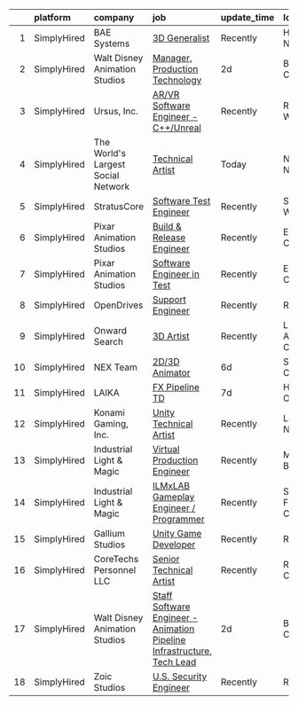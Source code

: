 

|    | platform    | company                            | job                                                                                                                                                                             | update_time   | location            |
|---:|:------------|:-----------------------------------|:--------------------------------------------------------------------------------------------------------------------------------------------------------------------------------|:--------------|:--------------------|
|  1 | SimplyHired | BAE Systems                        | [3D Generalist](https://www.simplyhired.com/job/KuqbbEKYLvD9umd5Se_ydEvJEHIYN0PvwAvmOdNF43Au1VuirxPM-Q?q=vfx+engineer)                                                          | Recently      | Hudson, NH          |
|  2 | SimplyHired | Walt Disney Animation Studios      | [Manager, Production Technology](https://www.simplyhired.com/job/dbEdOAW_CxlcOXS7T7hGF2lQUnPI9X3BFBItK4V_vpkTyk2dSxRsHQ?q=vfx+engineer)                                         | 2d            | Burbank, CA         |
|  3 | SimplyHired | Ursus, Inc.                        | [AR/VR Software Engineer - C++/Unreal](https://www.simplyhired.com/job/zPo7WbTyixK9rcPoCVu-e4pkDgo-aY33ALIdcCxSowOIRhICTCU6Sg?q=vfx+engineer)                                   | Recently      | Redmond, WA         |
|  4 | SimplyHired | The World's Largest Social Network | [Technical Artist](https://www.simplyhired.com/job/uue-giYTwabvxVBIOaNR0D_t3gieduruqSrvPP8RwFuqaAKSll8kKw?q=vfx+engineer)                                                       | Today         | New York, NY        |
|  5 | SimplyHired | StratusCore                        | [Software Test Engineer](https://www.simplyhired.com/job/aOGYDGVDK83Hz36mzFZncYUNgGThbRe4d03IXfkihr8svAuEQu1e3g?q=vfx+engineer)                                                 | Recently      | Seattle, WA         |
|  6 | SimplyHired | Pixar Animation Studios            | [Build & Release Engineer](https://www.simplyhired.com/job/eLu72HtCL1IMNmVX40JSTI0cdW6819GIARrgWFtFY28hgpcJT-f9Rg?q=vfx+engineer)                                               | Recently      | Emeryville, CA      |
|  7 | SimplyHired | Pixar Animation Studios            | [Software Engineer in Test](https://www.simplyhired.com/job/hDFX03T2cMRRfzf18rEJXcPj0XNbeeYQfWLefxjzPqiy1AD6OR0OTg?q=vfx+engineer)                                              | Recently      | Emeryville, CA      |
|  8 | SimplyHired | OpenDrives                         | [Support Engineer](https://www.simplyhired.com/job/zeQfBtRvpjd-9Qb80Fz9S1A0GPcgr6ZEUP3JDWxZVIAoArcfkOJo4w?q=vfx+engineer)                                                       | Recently      | Remote              |
|  9 | SimplyHired | Onward Search                      | [3D Artist](https://www.simplyhired.com/job/5Y0RmJ4LzyGKLXV6r33kHadjKd5d6Ma-GP6HIfVLJ4ZsLDj1JLYYSg?q=vfx+engineer)                                                              | Recently      | Los Angeles, CA     |
| 10 | SimplyHired | NEX Team                           | [2D/3D Animator](https://www.simplyhired.com/job/S5M69fHPCTwjw0slKw9ja641Fx0mv-HUJQdFGfuuPiL2_yo0QpbMJQ?q=vfx+engineer)                                                         | 6d            | San Jose, CA        |
| 11 | SimplyHired | LAIKA                              | [FX Pipeline TD](https://www.simplyhired.com/job/79tyw93NUxs0QQv-oY6al-7hwQnCeLMirW-_Qy0wNUJSPwIdJ-PT6w?q=vfx+engineer)                                                         | 7d            | Hillsboro, OR       |
| 12 | SimplyHired | Konami Gaming, Inc.                | [Unity Technical Artist](https://www.simplyhired.com/job/WMGJeO9Q4tIMcAs6hBXqPVtb-G_WcukOEyexvCF8kPhd1efXdePJrg?q=vfx+engineer)                                                 | Recently      | Las Vegas, NV       |
| 13 | SimplyHired | Industrial Light & Magic           | [Virtual Production Engineer](https://www.simplyhired.com/job/9K5q-GSUctsZy_8R0FRVMThkZmcwVyNw8EBtc6t_2-1GoGnsunIq0A?q=vfx+engineer)                                            | Recently      | Manhattan Beach, CA |
| 14 | SimplyHired | Industrial Light & Magic           | [ILMxLAB Gameplay Engineer / Programmer](https://www.simplyhired.com/job/aTJ1ezwXFuGj-EiLVaHXTlideZ0GwZ1daEAFLOeP_kjJf87YrHVPFA?q=vfx+engineer)                                 | Recently      | San Francisco, CA   |
| 15 | SimplyHired | Gallium Studios                    | [Unity Game Developer](https://www.simplyhired.com/job/XTc3xzAM0S6mk_6sJz5r8GyKaH4Q5BIrCfUAShXBWDWYs1QosvJqjA?q=vfx+engineer)                                                   | Recently      | Remote              |
| 16 | SimplyHired | CoreTechs Personnel LLC            | [Senior Technical Artist](https://www.simplyhired.com/job/TyMvd5JZZ6jZMMfarltzcxMMRiidhwifftKCKCyLwAwQUa2XUDPhqA?q=vfx+engineer)                                                | Recently      | Redwood City, CA    |
| 17 | SimplyHired | Walt Disney Animation Studios      | [Staff Software Engineer - Animation Pipeline Infrastructure, Tech Lead](https://www.simplyhired.com/job/Csj6mSdtm00T4SAr1THUKl8QSl2GeJC2unTd4MWgrdvqV8ZovaX8Mw?q=vfx+engineer) | 2d            | Burbank, CA         |
| 18 | SimplyHired | Zoic Studios                       | [U.S. Security Engineer](https://www.simplyhired.com/job/so68AJjXy2LGhA8hbHPTMH-7ix6wA5Wp5bLhMJHKK6Z2rZOpY08Q8A?q=vfx+engineer)                                                 | Recently      | Remote              |